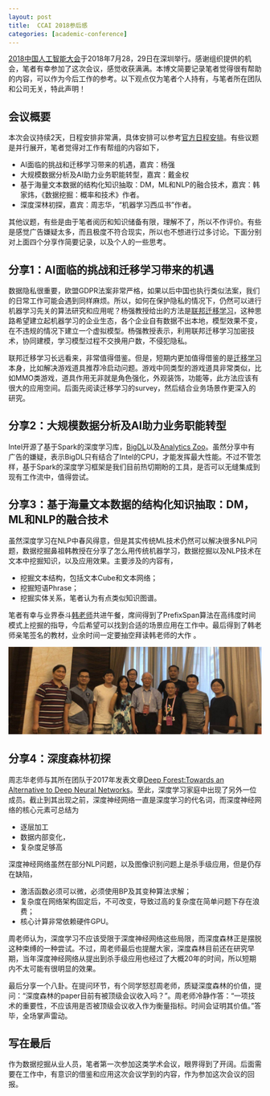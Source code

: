 ```yaml
---
layout: post
title:  CCAI 2018参后感
categories: [academic-conference]
---
```




[2018中国人工智能大会](http://ccai2018.caai.cn/)于2018年7月28，29日在深圳举行。感谢组织提供的机会，笔者有幸参加了这次会议，感觉收获满满。本博文简要记录笔者觉得很有帮助的内容，可以作为今后工作的参考。以下观点仅为笔者个人持有，与笔者所在团队和公司无关，特此声明！



## 会议概要

本次会议持续2天，日程安排非常满，具体安排可以参考[官方日程安排](http://ccai2018.caai.cn/#richeng)。有些议题是并行展开，笔者觉得对工作有帮组的内容如下，

* AI面临的挑战和迁移学习带来的机遇，嘉宾：杨强
* 大规模数据分析及AI助力业务职能转型，嘉宾：戴金权
* 基于海量文本数据的结构化知识抽取：DM，ML和NLP的融合技术，嘉宾：韩家炜，《数据挖掘：概率和技术》作者。
* 深度深林初探，嘉宾：周志华，“机器学习西瓜书”作者。



其他议题，有些是由于笔者阅历和知识储备有限，理解不了，所以不作评价。有些是感觉广告嫌疑太多，而且极度不符合现实，所以也不想进行过多讨论。下面分别对上面四个分享作简要记录，以及个人的一些思考。





## 分享1：AI面临的挑战和迁移学习带来的机遇

数据隐私很重要，欧盟GDPR法案非常严格，如果以后中国也执行类似法案，我们的日常工作可能会遇到同样麻烦。所以，如何在保护隐私的情况下，仍然可以进行机器学习先关的算法研究和应用呢？杨强教授给出的方法是[联邦迁移学习](http://tech.163.com/18/0728/11/DNQ2618G00098IEO.html)，这种思路希望建立起机器学习的企业生态，各个企业自有数据不出本地，模型效果不变，在不违规的情况下建立一个虚拟模型。杨强教授表示，利用联邦迁移学习加密技术，协同建模，学习模型过程不交换用户数，不侵犯隐私。 

联邦迁移学习长远看来，非常值得借鉴。但是，短期内更加值得借鉴的是[迁移学习](https://www.cse.ust.hk/~qyang/Docs/2009/tkde_transfer_learning.pdf)本身，比如解决游戏道具推荐冷启动问题。游戏中同类型的游戏道具非常类似，比如MMO类游戏，道具作用无非就是角色强化，外观装饰，功能等，此方法应该有很大的应用空间。后面先阅读迁移学习的survey，然后结合业务场景作更深入的研究。



## 分享2：大规模数据分析及AI助力业务职能转型

Intel开源了基于Spark的深度学习库，[BigDL](https://github.com/intel-analytics/BigDL)以及[Analytics Zoo](https://github.com/intel-analytics/analytics-zoo)。虽然分享中有广告的嫌疑，表示BigDL只有结合了Intel的CPU，才能发挥最大性能。不过不管怎样，基于Spark的深度学习框架是我们目前热切期盼的工具，是否可以无缝集成到现有工作流中，值得尝试。



## 分享3：基于海量文本数据的结构化知识抽取：DM，ML和NLP的融合技术 

虽然深度学习在NLP中春风得意，但是其实传统ML技术仍然可以解决很多NLP问题，数据挖掘鼻祖韩教授在分享了怎么用传统机器学习，数据挖掘以及NLP技术在文本中挖掘知识，以及应用效果。主要涉及的内容有，

* 挖掘文本结构，包括文本Cube和文本网络；
* 挖掘短语Phrase；
* 挖掘实体关系，笔者认为有点类似知识图谱。



笔者有幸与业界泰斗[韩老师](https://en.wikipedia.org/wiki/Jiawei_Han)共进午餐，席间得到了PrefixSpan算法在高纬度时间模式上挖掘的指导，今后希望可以找到合适的场景应用在工作中。最后得到了韩老师亲笔签名的教材，业余时间一定要抽空拜读韩老师的大作 。

![](/img/ccai_2018/dinner_prof_han.jpg)





## 分享4：深度森林初探 

周志华老师与其所在团队于2017年发表文章[Deep Forest:Towards an Alternative to Deep Neural Networks](https://www.ijcai.org/proceedings/2017/0497.pdf)。至此，深度学习家庭中出现了另外一位成员。截止到其出现之前，深度神经网络一直是深度学习的代名词，而深度神经网络的核心元素可总结为

* 逐层加工
* 数据内部变化，
* 复杂度足够高

深度神经网络虽然在部分NLP问题，以及图像识别问题上是杀手级应用，但是仍存在缺陷，

* 激活函数必须可以微，必须使用BP及其变种算法求解；
* 复杂度在网络架构固定后，不可改变，导致过高的复杂度在简单问题下存在浪费；
* 核心计算非常依赖硬件GPU。

周老师认为，深度学习不应该受限于深度神经网络这些局限，而深度森林正是摆脱这种束缚的一种尝试。不过，周老师最后也提醒大家，深度森林目前还在研究早期，当年深度神经网络从提出到杀手级应用也经过了大概20年的时间，所以短期内不太可能有很明显的效果。

最后分享一个八卦。在提问环节，有个同学怒怼周老师，质疑深度森林的价值，提问：“深度森林的paper目前有被顶级会议收入吗？”。周老师冷静作答：“一项技术的重要性，不应该用是否被顶级会议收入作为衡量指标。时间会证明其价值。”答毕，全场掌声雷动。



## 写在最后

作为数据挖掘从业人员，笔者第一次参加这类学术会议，眼界得到了开阔。后面需要在工作中，有意识的借鉴和应用这次会议学到的内容，作为参加这次会议的回报。







